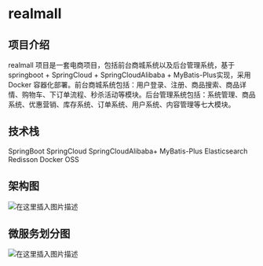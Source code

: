 # realmall

## 项目介绍
realmall 项目是一套电商项目，包括前台商城系统以及后台管理系统，基于springboot + SpringCloud + SpringCloudAlibaba + MyBatis-Plus实现，采用 Docker 容器化部署。前台商城系统包括：用户登录、注册、商品搜索、商品详情、购物车、下订单流程、秒杀活动等模块。后台管理系统包括：系统管理、商品系统、优惠营销、库存系统、订单系统、用户系统、内容管理等七大模块。

## 技术栈
SpringBoot
SpringCloud
SpringCloudAlibaba+
MyBatis-Plus
Elasticsearch
Redisson
Docker
OSS
## 架构图
![在这里插入图片描述](https://img-blog.csdnimg.cn/20201218195315599.png?x-oss-process=image/watermark,type_ZmFuZ3poZW5naGVpdGk,shadow_10,text_aHR0cHM6Ly9ibG9nLmNzZG4ubmV0L3VuaXF1ZV9wZXJmZWN0,size_16,color_FFFFFF,t_70)

## 微服务划分图
![在这里插入图片描述](https://img-blog.csdnimg.cn/20201218203727349.png?x-oss-process=image/watermark,type_ZmFuZ3poZW5naGVpdGk,shadow_10,text_aHR0cHM6Ly9ibG9nLmNzZG4ubmV0L3VuaXF1ZV9wZXJmZWN0,size_16,color_FFFFFF,t_70)
